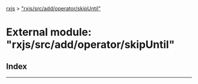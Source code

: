 [rxjs](../README.md) > ["rxjs/src/add/operator/skipUntil"](../modules/_rxjs_src_add_operator_skipuntil_.md)

# External module: "rxjs/src/add/operator/skipUntil"

## Index

---

